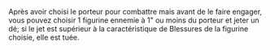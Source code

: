 Après avoir choisi le porteur pour combattre mais avant de le faire engager, vous pouvez choisir 1 figurine ennemie à 1" ou moins du porteur et jeter un dé; si le jet est supérieur à la caractéristique de Blessures de la figurine choisie, elle est tuée.